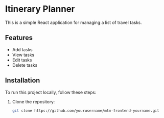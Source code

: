 # Itinerary Planner

This is a simple React application for managing a list of travel tasks.

## Features

- Add tasks
- View tasks
- Edit tasks
- Delete tasks

## Installation

To run this project locally, follow these steps:

1. Clone the repository:
   ```bash
   git clone https://github.com/yourusername/mtm-frontend-yourname.git
